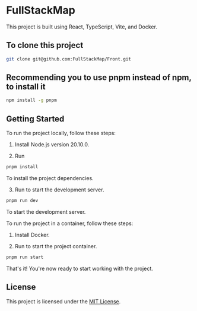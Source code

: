 # FullStackMap

This project is built using React, TypeScript, Vite, and Docker.

## To clone this project

```bash
git clone git@github.com:FullStackMap/Front.git
```

## Recommending you to use pnpm instead of npm, to install it

```bash
npm install -g pnpm
```

## Getting Started

To run the project locally, follow these steps:

1. Install Node.js version 20.10.0.

2. Run

```bash
pnpm install
```

To install the project dependencies.

3. Run to start the development server.

```bash
pnpm run dev
```

To start the development server.

To run the project in a container, follow these steps:

1. Install Docker.

2. Run to start the project container.

```bash
pnpm run start
```

That's it! You're now ready to start working with the project.

## License

This project is licensed under the [MIT License](LICENSE).

